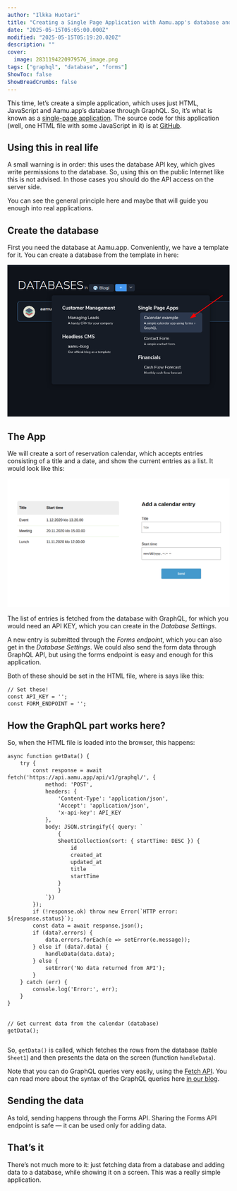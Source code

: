 ```yaml
---
author: "Ilkka Huotari"
title: "Creating a Single Page Application with Aamu.app's database and GraphQL API"
date: "2025-05-15T05:05:00.000Z"
modified: "2025-05-15T05:19:20.020Z"
description: ""
cover:
  image: 2831194220979576_image.png
tags: ["graphql", "database", "forms"]
ShowToc: false
ShowBreadCrumbs: false
---
```


<p>This time, let’s create a simple application, which uses just HTML, JavaScript and Aamu.app’s database through GraphQL. So, it’s what is known as a <a target="_blank" rel="noopener noreferrer nofollow" href="https://en.wikipedia.org/wiki/Single-page_application" id="e95e17ae-a128-459b-be7b-25bf646a5406">single-page application</a>. The source code for this application (well, one HTML file with some JavaScript in it) is at <a target="_blank" rel="noopener noreferrer nofollow" href="https://github.com/AamuApp/example-calendar" id="b4a5f114-360a-465f-a38e-78165fde9935">GitHub</a>. </p><h2>Using this in real life</h2><p>A small warning is in order: this uses the database API key, which gives write permissions to the database. So, using this on the public Internet like this is not advised. In those cases you should do the API access on the server side.</p><p>You can see the general principle here and maybe that will guide you enough into real applications.</p><h2>Create the database</h2><p>First you need the database at Aamu.app. Conveniently, we have a template for it. You can create a database from the template in here:</p><img src="1438678248122131_image.png" style="width: auto;" id="fba81a7a-632b-4d5e-9c83-38b647b70c19"><h2>The App</h2><p>We will create a sort of reservation calendar, which accepts entries consisting of a title and a date, and show the current entries as a list. It would look like this:</p><img src="7101550117240820_image.png" style="width: auto;" id="be1a014f-ed67-4533-a596-d3ed5fbb0fea"><p>The list of entries is fetched from the database with GraphQL, for which you would need an API KEY, which you can create in the <em>Database Settings</em>.</p><p>A new entry is submitted through the <em>Forms endpoint</em>, which you can also get in the <em>Database Settings</em>. We could also send the form data through GraphQL API, but using the forms endpoint is easy and enough for this application.</p><p>Both of these should be set in the HTML file, where is says like this:</p><pre><code class="language-javascript">// Set these!
const API_KEY = '';
const FORM_ENDPOINT = '';</code></pre><h2>How the GraphQL part works here?</h2><p>So, when the HTML file is loaded into the browser, this happens:</p><pre><code class="language-typescript">async function getData() {
	try {
		const response = await fetch('https://api.aamu.app/api/v1/graphql/', {
			method: 'POST',
			headers: {
				'Content-Type': 'application/json',
				'Accept': 'application/json',
				'x-api-key': API_KEY
			},
			body: JSON.stringify({ query: `
				{
				Sheet1Collection(sort: { startTime: DESC }) {
					id
					created_at
					updated_at
					title
					startTime
				}
				}
			`})
		});
		if (!response.ok) throw new Error(`HTTP error: ${response.status}`);
		const data = await response.json();
		if (data?.errors) {
			data.errors.forEach(e =&gt; setError(e.message));
		} else if (data?.data) {
			handleData(data.data);
		} else {
			setError('No data returned from API');
		}
	} catch (err) {
		console.log('Error:', err);
	}
}

// Get current data from the calendar (database)
getData();</code></pre><p>So, <code>getData()</code> is called, which fetches the rows from the database (table <code>Sheet1</code>) and then presents the data on the screen (function <code>handleData</code>).</p><p>Note that you can do GraphQL queries very easily, using the <a target="_blank" rel="noopener noreferrer nofollow" href="https://developer.mozilla.org/en-US/docs/Web/API/Fetch_API/Using_Fetch" id="94e3a788-2a1b-4f15-8833-5b83f74d1131">Fetch API</a>. You can read more about the syntax of the GraphQL queries here <a target="_blank" rel="noopener noreferrer nofollow" href="https://aamu.app/blog/posts/introduction-to-aamuapp-graphql/" id="ff24c621-1729-4551-aae8-c5a881014ab7">in our blog</a>.</p><h2>Sending the data</h2><p>As told, sending happens through the Forms API. Sharing the Forms API endpoint is safe — it can be used only for adding data. </p><h2>That’s it</h2><p>There’s not much more to it: just fetching data from a database and adding data to a database, while showing it on a screen. This was a really simple application.</p>